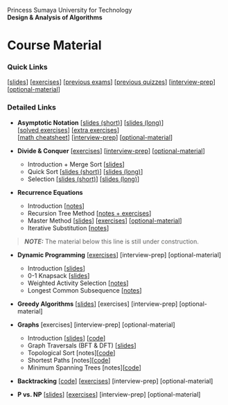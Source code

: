 Princess Sumaya University for Technology<br>
**Design & Analysis of Algorithms**


# Course Material

### Quick Links
[[slides](https://drive.google.com/drive/u/0/folders/15ezTID5fhYaOlR_0Zy5lP7jN4qcETCDi)] 
[[exercises](https://drive.google.com/drive/folders/1aEaUMbczLLp80JzB5EnFStJsJrTa_mxw)] 
[[previous exams](https://drive.google.com/drive/u/0/folders/1mmic8Ul1pXoO9C6xvaRsaXRQTrj1GqTY)]
[[previous quizzes](https://drive.google.com/drive/u/0/folders/1tvNj3AYvK5YVm_U7Tp-eYpU-NWs-v_ZZ)]
[[interview-prep](interview-prep/)]
[[optional-material](optional-material/)]

### Detailed Links

* **Asymptotic Notation**  [[slides (short)](https://drive.google.com/file/d/14mo6Z8_6il2zlEiX2CeqtUdQ5ncDUkl_/)] 
                           [[slides (long)](https://drive.google.com/file/d/1IncXT77Na9JGFleUfsKDSBRha_XGnmpI/)]<br> 
                           [[solved exercises](https://docs.google.com/document/d/1PiICvOyTGuuyXjHlTLHfdDstboefJ46jHFOkSYu7ORI)] 
                           [[extra exercises](https://drive.google.com/file/d/1fCnkcCc25tJga370pk3T5NDwf3zohkt3/view?usp=drive_link)]<br>
                           [[math cheatsheet](https://drive.google.com/file/d/1LZ_169rEf6s6UEs9UQqg55SSazzozYuE/view?usp=drive_link)]
                           [[interview-prep](interview-prep/complexity.md)]
                           [[optional-material](optional-material/complexity.md)]

* **Divide & Conquer**             [[exercises](https://docs.google.com/document/d/1P8mtuPHjUSCAlzfV51izkOVw38kALpc9gy5E9x-5NBY/edit?usp=sharing)]
                                   [[interview-prep](interview-prep/divide-conquer.md)]
                                   [[optional-material](optional-material/divide-conquer.md)]
    * Introduction + Merge Sort    [[slides](https://drive.google.com/file/d/1o13dQkmnxCxddsf13W4X419AHYa4wvKy)]
    * Quick Sort                   [[slides (short)](https://drive.google.com/file/d/1nYmqU9Bdh5PnSC_cwYPYX4LbBJ_wJpk8)]
                                   [[slides (long)](https://drive.google.com/file/d/1qsvZPhIMspop8T-9dKy1TQcROpgmX05Z/)]
    * Selection                    [[slides (short)](https://drive.google.com/file/d/17VoJ39NUee3qLZp_Q544NVfNIaVBsAYM)]
                                   [[slides (long)](https://drive.google.com/file/d/1fJasqEUfQbHFNaS3Bxw_9juFmLDD_yhD)]


* **Recurrence Equations**         
    * Introduction                 [[notes](https://drive.google.com/file/d/1mz7Glr3PedzP77wYnGlfdfUTvbv3SidA)]
    * Recursion Tree Method        [[notes + exercises](https://drive.google.com/file/d/1sMUrc7DLmeXg81MWFqFs6Rb0hITRdvPS)]
    * Master Method                [[slides](https://drive.google.com/file/d/1Lxfk8k8vkqoouynU3-bNOYixwqsuxUdo)]
                                   [[exercises](https://drive.google.com/file/d/1TyRuBx9PB5BQq_GAV-4NjekKuA8SNc1l)]
                                   [[optional-material](optional-material/master.md)]
    * Iterative Substitution       [[notes](https://drive.google.com/file/d/11kRyPVPOfNPfwD39njN9P5Yh1ah0hZWF)]

> **_NOTE:_**  The material below this line is still under construction.

* **Dynamic Programming**          [[exercises](https://docs.google.com/document/d/1OgZW-Mtdydh8yaqPJm1TlZJz2te7eGJ29qA6JXgthQc)]
                                   [interview-prep]
                                   [optional-material]
    * Introduction                 [[slides](https://drive.google.com/file/d/1up8z0O4oEByYWus2GFa1QXDu-jLJC34y)]
    * 0-1 Knapsack                 [[slides](https://drive.google.com/file/d/1-NKjzeUQU27CkL9dP-haROCWJZGykTIZ)]
    * Weighted Activity Selection  [[notes](https://drive.google.com/file/d/1yeQSte5L4nd3-15CwUy3BmP9-xiSN44u)]
    * Longest Common Subsequence   [[notes](https://drive.google.com/file/d/1llVSTBTNT1Q8L2YDL3WJEZ_gCD-4tKJb)]
  
* **Greedy Algorithms**            [[slides](https://drive.google.com/file/d/11bMhcejneJjwvSv3IhoS2EDgpFF-Xbmj)]
                                   [exercises]
                                   [interview-prep]
                                   [optional-material]
    
* **Graphs**                       [exercises]
                                   [interview-prep]
                                   [optional-material]
    * Introduction                 [[slides](https://drive.google.com/file/d/1-dgbUhzV1OaZnKZjZZr3-RE18NipL_pJ)]
                                   [[code](https://drive.google.com/file/d/1_o0ACwgsDfdWByGx7EeWu4AsYjtmV9hM)]
    * Graph Traversals (BFT & DFT) [[slides](https://drive.google.com/file/d/1iOauIHNNAibCwtA3TK41PKmzkaSP251a)]
    * Topological Sort             [notes][[code](https://drive.google.com/file/d/1hCMWf3WIbWeocC_0qzqmjA9ecLukHKKv)]
    * Shortest Paths               [notes][[code](https://drive.google.com/file/d/162_MLC6VGm1AZ8u1YuFwHi3ih5P6jj8G)]
    * Minimum Spanning Trees       [notes][[code](https://drive.google.com/file/d/1bQQlZdbsupT6FdAzoM7oR2Cv5aBGCrQF)]

* **Backtracking**                 [[code](https://drive.google.com/file/d/1SzQoKpGLHWAqSEpIjUfbnwKMymKmGxjA)]
                                   [[exercises](https://docs.google.com/document/d/1YTE0tlv39OiHxYrs_vzgrua6921xjNct9Vo_4dtrFkU)]
                                   [interview-prep]
                                   [optional-material]

* **P vs. NP**                     [[slides](https://drive.google.com/file/d/1U2eVLn3eWTvL3sXw9GqxSbQ_bdBaAh_F)]
                                   [[exercises](https://drive.google.com/file/d/1LhomwjcVGhWF9LtYkk-SM9iaZuWEAdVT)]
                                   [interview-prep]
                                   [optional-material]
